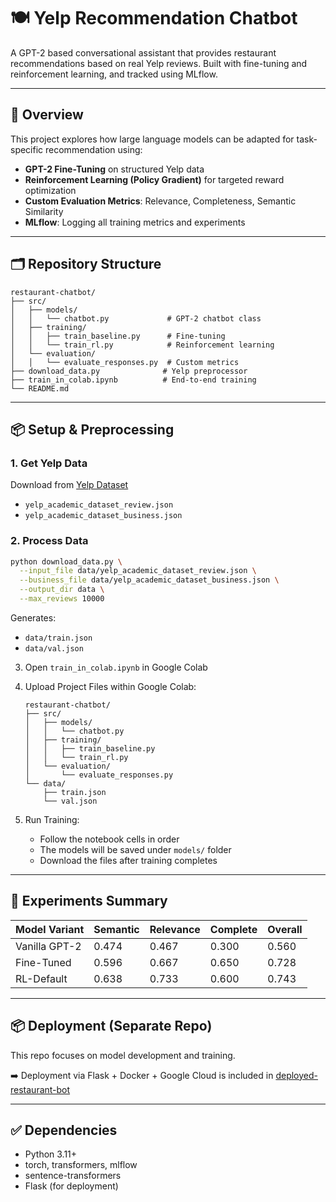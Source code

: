 # 🍽️ Yelp Recommendation Chatbot

A GPT-2 based conversational assistant that provides restaurant recommendations based on real Yelp reviews. Built with fine-tuning and reinforcement learning, and tracked using MLflow.

---

## 🧠 Overview

This project explores how large language models can be adapted for task-specific recommendation using:

- **GPT-2 Fine-Tuning** on structured Yelp data
- **Reinforcement Learning (Policy Gradient)** for targeted reward optimization
- **Custom Evaluation Metrics**: Relevance, Completeness, Semantic Similarity
- **MLflow**: Logging all training metrics and experiments

---

## 🗂️ Repository Structure

```
restaurant-chatbot/
├── src/
│   ├── models/
│   │   └── chatbot.py             # GPT-2 chatbot class
│   ├── training/
│   │   ├── train_baseline.py      # Fine-tuning
│   │   └── train_rl.py            # Reinforcement learning
│   └── evaluation/
│   │   └── evaluate_responses.py  # Custom metrics
├── download_data.py              # Yelp preprocessor
├── train_in_colab.ipynb          # End-to-end training
└── README.md
```

---

## 📦 Setup & Preprocessing

### 1. Get Yelp Data

Download from [Yelp Dataset](https://www.yelp.com/dataset)

- `yelp_academic_dataset_review.json`
- `yelp_academic_dataset_business.json`

### 2. Process Data

```bash
python download_data.py \
  --input_file data/yelp_academic_dataset_review.json \
  --business_file data/yelp_academic_dataset_business.json \
  --output_dir data \
  --max_reviews 10000
```

Generates:

- `data/train.json`
- `data/val.json`

3. Open `train_in_colab.ipynb` in Google Colab

4. Upload Project Files within Google Colab:
   ```
   restaurant-chatbot/
   ├── src/
   │   ├── models/
   │   │   └── chatbot.py
   │   ├── training/
   │   │   ├── train_baseline.py
   │   │   └── train_rl.py
   │   └── evaluation/
   │       └── evaluate_responses.py
   └── data/
       ├── train.json
       └── val.json
   ```

5. Run Training:
   - Follow the notebook cells in order
   - The models will be saved under `models/` folder
   - Download the files after training completes

---

## 🧪 Experiments Summary

| Model Variant | Semantic | Relevance | Complete | Overall |
|---------------|----------|-----------|----------|---------|
| Vanilla GPT-2 | 0.474    | 0.467     | 0.300    | 0.560   |
| Fine-Tuned    | 0.596    | 0.667     | 0.650    | 0.728   |
| RL-Default    | 0.638    | 0.733     | 0.600    | 0.743   |

---

## 📦 Deployment (Separate Repo)

This repo focuses on model development and training.

➡️ Deployment via Flask + Docker + Google Cloud is included in [deployed-restaurant-bot](https://github.com/Illiaminerva/deployed-restaurant-bot)

---

## ✅ Dependencies

- Python 3.11+
- torch, transformers, mlflow
- sentence-transformers
- Flask (for deployment)

